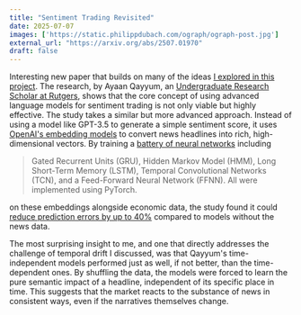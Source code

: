 ```yaml
---
title: "Sentiment Trading Revisited"
date: 2025-07-07
images: ['https://static.philippdubach.com/ograph/ograph-post.jpg']
external_url: "https://arxiv.org/abs/2507.01970"
draft: false
---
```

Interesting new paper that builds on many of the ideas [I explored in this project](/2025/02/20/trading-on-market-sentiment/). The research, by Ayaan Qayyum, an [Undergraduate Research Scholar at Rutgers](https://soe.rutgers.edu/news/ayaan-qayyum-electrical-and-computer-engineering), shows that the core concept of using advanced language models for sentiment trading is not only viable but highly effective. The study takes a similar but more advanced approach. Instead of using a model like GPT-3.5 to generate a simple sentiment score, it uses [OpenAI's embedding models](https://platform.openai.com/docs/guides/embeddings/embedding-models) to convert news headlines into rich, high-dimensional vectors. By training a [battery of neural networks](https://arxiv.org/html/2507.01970v1/extracted/6556003/diagrams/model_comb_diagram.png) including
> Gated Recurrent Units (GRU), Hidden Markov Model (HMM), Long Short-Term Memory (LSTM), Temporal Convolutional Networks (TCN), and a Feed-Forward Neural Network (FFNN). All were implemented using PyTorch.

on these embeddings alongside economic data, the study found it could [reduce prediction errors by up to 40%](https://arxiv.org/html/2507.01970v1/extracted/6556003/diagrams/models_ranked_smape.png) compared to models without the news data. 

The most surprising insight to me, and one that directly addresses the challenge of temporal drift I discussed, was that Qayyum's time-independent models performed just as well, if not better, than the time-dependent ones. By shuffling the data, the models were forced to learn the pure semantic impact of a headline, independent of its specific place in time. This suggests that the market reacts to the substance of news in consistent ways, even if the narratives themselves change.
